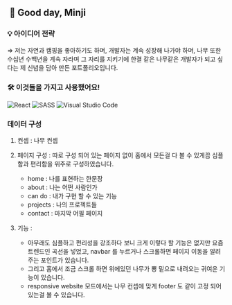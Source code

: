  ## ️ 👋 Good day, Minji


### 💡 아이디어 전략

   ⇒  저는 자연과 캠핑을 좋아하기도 하며, 개발자는 계속 성장해 나가야 하며,  나무 또한 수십년 수백년을 계속 자라며 그 자리를 지키기에 한결 같은 나무같은 개발자가 되고 싶다는 제 신념을 담아 만든 포트폴리오입니다.

### 🛠 이것들을 가지고 사용했어요!

 <img alt="React" src="https://img.shields.io/badge/react%20-%2320232a.svg?&style=for-the-badge&logo=react&logoColor=%2361DAFB"/>
 <img alt="SASS" src="https://img.shields.io/badge/STYLEDCOMPONENTS%20-hotpink.svg?&style=for-the-badge&logo=SASS&logoColor=white"/>  
 <img alt="Visual Studio Code" src="https://img.shields.io/badge/Visual%20Studio%20Code-0078d7.svg?&style=for-the-badge&logo=visual-studio-code&logoColor=white"/>



### 데이터 구성

1. 컨셉 :  나무 컨셉

2. 페이지 구성 :  따로 구성 되어 있는 페이지 없이 홈에서 모든걸 다 볼 수 있게끔 심플함과 편리함을 위주로 구성하였습니다.
    - home : 나를 표현하는 한문장
    - about : 나는 어떤 사람인가
    - can do : 내가 구현 할 수 있는 기능
    - projects : 나의 프로젝트들
    - contact : 마지막 어필 페이지
    
3. 기능 : 
    -  아무래도 심플하고 편리성을 강조하다 보니 크게 이렇다 할 기능은 없지만 요즘 트렌드인 곡선을 넣었고, navbar 를 누르거나 스크롤하면 페이지 이동을 알려주는 포인트가 있습니다.
    - 그리고 홈에서 조금 스크롤 하면 위에있던 나무가 뿅 밑으로 내려오는 귀여운 기능이 있습니다.
    - responsive website 모드에서는 나무 컨셉에 맞게 footer 도 같이 고정 되어 있는걸 볼 수 있습니다.